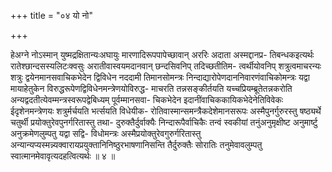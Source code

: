 +++
title = "०४ यो नो"

+++

हेअग्ने नोऽस्मान् युष्मद्रक्षितान्यःअघायुः मारणादिरूपपापेच्छावान् अररिः अदाता अस्मद्दानप्र- तिबन्धकइत्यर्थः रातेश्छान्दसस्यलिटःक्वसुः अरातीवास्वयमदानवान् छन्दसिवनिप् तदिच्छतीतिम- त्वर्थीयोवनिप् शत्रुत्वमाचरन्यः शत्रुः द्वयेनमानसवाचिकभेदेन द्विविधेन नददामी तिमानसोमन्त्रः निन्दाद्यारोपेणदाननिवारणंवाचिकोमन्त्रः यद्वा मायाहेतुकेन विरुद्धरूपेणद्विविधेनमन्त्रेणयोविरुद्ध- माचरति तन्नसङ्कीर्तयति यच्चप्रियम्ब्रूतेतन्नकरोति अन्यद्वदतीत्येवम्मन्त्रस्वरूपद्वेबिध्यम् पूर्वम्मानसवा- चिकभेदेन इदानींवाचिककायिकभेदेनेतिविवेकः ईदृशेनमन्त्रेणयः शत्रुर्मर्चयति भर्त्सयति विधेयीक- रोतिवास्मान्समन्त्रैकदेशेमानसरूपः अस्मैपुनर्गुरुरस्तु षष्ठ्यर्थे चतुर्थी प्रयोक्तुरेवपुनर्गरितास्तु तथा- दुरुक्तैर्दुर्वाक्यैः निन्दारूपैर्वाचिकैः तन्वं स्वकीयां तनुंअनुमृक्षीष्ट अनुमार्ष्टु अनुक्रमेणलुम्पतु यद्वा सद्वि- विधोमन्त्रः अस्मैप्रयोक्तुरेवगुरुर्गरितास्तु अन्यान्यप्यस्मन्न्यक्वारायप्रयुक्तानिनिष्ठुरभाषणानिसन्ति तैर्दुरुक्तैः सोरातिः तनुमेवावलुम्पतु स्वात्मानमेवावृत्यदहत्वित्यर्थः ॥ ४ ॥